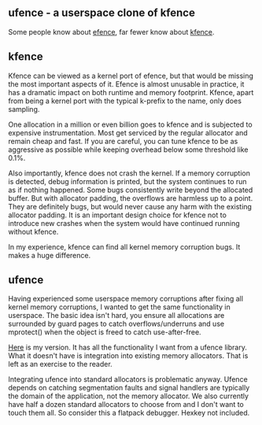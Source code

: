 ufence - a userspace clone of kfence
------------------------------------

Some people know about [efence](https://en.wikipedia.org/wiki/Electric_Fence),
far fewer know about [kfence](https://docs.kernel.org/dev-tools/kfence.html).


kfence
------

Kfence can be viewed as a kernel port of efence, but that would be
missing the most important aspects of it.  Efence is almost unusable
in practice, it has a dramatic impact on both runtime and memory
footprint.  Kfence, apart from being a kernel port with the typical
k-prefix to the name, only does sampling.

One allocation in a million or even billion goes to kfence and is
subjected to expensive instrumentation.  Most get serviced by the
regular allocator and remain cheap and fast.  If you are careful, you
can tune kfence to be as aggressive as possible while keeping overhead
below some threshold like 0.1%.

Also importantly, kfence does not crash the kernel.  If a memory
corruption is detected, debug information is printed, but the system
continues to run as if nothing happened.  Some bugs consistently write
beyond the allocated buffer.  But with allocator padding, the
overflows are harmless up to a point.  They are definitely bugs, but
would never cause any harm with the existing allocator padding.  It is
an important design choice for kfence not to introduce new crashes
when the system would have continued running without kfence.

In my experience, kfence can find all kernel memory corruption bugs.
It makes a huge difference.


ufence
------

Having experienced some userspace memory corruptions after fixing all
kernel memory corruptions, I wanted to get the same functionality in
userspace.  The basic idea isn't hard, you ensure all allocations are
surrounded by guard pages to catch overflows/underruns and use
mprotect() when the object is freed to catch use-after-free.

[Here](ufence.c) is my version.  It has all the functionality I want
from a ufence library.  What it doesn't have is integration into
existing memory allocators.  That is left as an exercise to the
reader.

Integrating ufence into standard allocators is problematic anyway.
Ufence depends on catching segmentation faults and signal handlers are
typically the domain of the application, not the memory allocator.  We
also currently have half a dozen standard allocators to choose from
and I don't want to touch them all.  So consider this a flatpack
debugger.  Hexkey not included.
